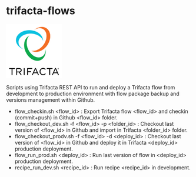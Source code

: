 # trifacta-flows


![Trifacta logo](trifactalogo.png)

Scripts using Trifacta REST API to run and deploy a Trifacta flow from development to production environment with flow package backup and versions management within Github.

- flow_checkin.sh <flow_id> : Export Trifacta flow <flow_id> and checkin (commit+push) in Github <flow_id> folder.
- flow_checkout_dev.sh -f <flow_id> -p <folder_id> : Checkout last version of <flow_id> in Github and import in Trifacta <folder_id> folder.
- flow_checkout_prodv.sh -f <flow_id> -d <deploy_id> : Checkout last version of <flow_id> in Github and deploy it in Trifacta <deploy_id> production deployment.
- flow_run_prod.sh <deploy_id> : Run last version of flow in <deploy_id> production deployment.
- recipe_run_dev.sh <recipe_id> : Run recipe <recipe_id> in development.
